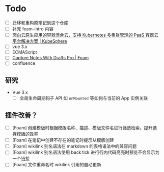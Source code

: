 # Todo

- [ ] 迁移和重构原笔记到这个仓库
- [ ] 补充 foam-intro 内容
- [ ] [面向云原生应用的容器混合云，支持 Kubernetes 多集群管理的 PaaS 容器云平台解决方案 | KubeSphere](https://kubesphere.io/zh/)
- [ ] vue 3.x
- [ ] ECMAScript
- [ ] [Capture Notes With Drafts Pro | Foam](https://foambubble.github.io/foam/recipes/capture-notes-with-drafts-pro)
- [ ] confluence

## 研究

- Vue 3.x
  - [ ] 全局生命周期钩子 API 如 `onMounted` 等如何与当前的 App 实例关联

## 插件改善？

- [ ] [Foam] 创建模版时根据模版名称、描述、模版文件名进行筛选检索，提升选择模版的效率
- [ ] [Foam] 在笔记中创建不存在的笔记时提示从模版创建
- [ ] [Foam] wikilink 别名语法在 markdown 的表格语法中的兼容问题
- [ ] [Foam] wikilink 别名语法使用 back tick 进行行内代码高亮时预览不会显示为一个链接
- [ ] [Foam] 文件重命名时 wikilink 引用的自动更新
